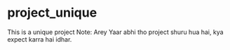 # project_unique
This is a unique project
Note: Arey Yaar abhi tho project shuru hua hai, kya expect karra hai idhar.
